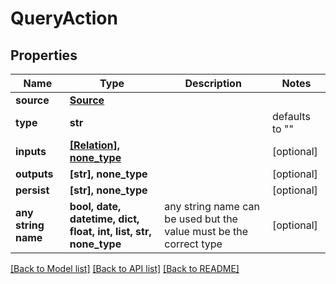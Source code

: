 # QueryAction

## Properties
Name | Type | Description | Notes
------------ | ------------- | ------------- | -------------
**source** | [**Source**](Source.md) |  | 
**type** | **str** |  | defaults to ""
**inputs** | [**[Relation], none_type**](Relation.md) |  | [optional] 
**outputs** | **[str], none_type** |  | [optional] 
**persist** | **[str], none_type** |  | [optional] 
**any string name** | **bool, date, datetime, dict, float, int, list, str, none_type** | any string name can be used but the value must be the correct type | [optional]

[[Back to Model list]](../README.md#documentation-for-models) [[Back to API list]](../README.md#documentation-for-api-endpoints) [[Back to README]](../README.md)


